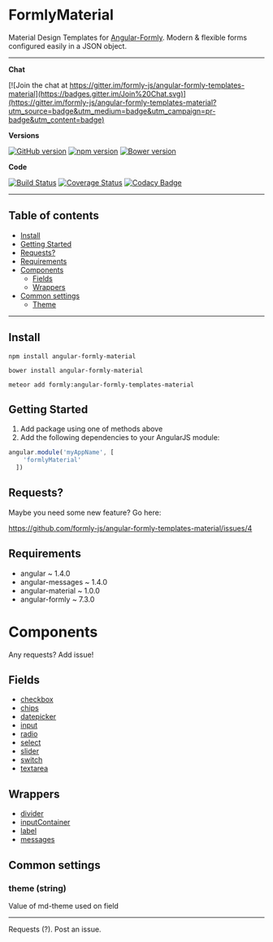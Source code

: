 FormlyMaterial
==============

Material Design Templates for [Angular-Formly](http://angular-formly.com). Modern & flexible forms configured easily in a JSON object.

---

**Chat**

[![Join the chat at https://gitter.im/formly-js/angular-formly-templates-material](https://badges.gitter.im/Join%20Chat.svg)](https://gitter.im/formly-js/angular-formly-templates-material?utm_source=badge&utm_medium=badge&utm_campaign=pr-badge&utm_content=badge)

**Versions**

[![GitHub version](https://badge.fury.io/gh/formly-js%2Fangular-formly-templates-material.svg)](https://badge.fury.io/gh/formly-js%2Fangular-formly-templates-material)
[![npm version](https://badge.fury.io/js/angular-formly-material.svg)](https://badge.fury.io/js/angular-formly-material)
[![Bower version](https://badge.fury.io/bo/angular-formly-material.svg)](https://badge.fury.io/bo/angular-formly-material)

**Code**

[![Build Status](https://travis-ci.org/formly-js/angular-formly-templates-material.svg)](https://travis-ci.org/formly-js/angular-formly-templates-material)
[![Coverage Status](https://coveralls.io/repos/formly-js/angular-formly-templates-material/badge.svg?branch=master&service=github)](https://coveralls.io/github/formly-js/angular-formly-templates-material?branch=master)
[![Codacy Badge](https://api.codacy.com/project/badge/grade/a2cd4c7c2d74467281e309a65be49e8f)](https://www.codacy.com/app/mys-sterowiec/angular-formly-templates-material)

---

Table of contents
-----------------

- [Install](#install)
- [Getting Started](#getting-started)
- [Requests?](#requests)
- [Requirements](#requirements)
- [Components](#components)
  - [Fields](#fields)
  - [Wrappers](#wrappers)
- [Common settings](#common-settings)
  - [Theme](#theme-string)

---  

Install
-------

```
npm install angular-formly-material
```

```
bower install angular-formly-material
```

```
meteor add formly:angular-formly-templates-material
```

Getting Started
---------------

1.	Add package using one of methods above
2.	Add the following dependencies to your AngularJS module:

```javascript
angular.module('myAppName', [
    'formlyMaterial'
  ])
```

Requests?
---------

Maybe you need some new feature? Go here:

https://github.com/formly-js/angular-formly-templates-material/issues/4

Requirements
------------

-	angular ~ 1.4.0
-	angular-messages ~ 1.4.0
-	angular-material ~ 1.0.0
-	angular-formly ~ 7.3.0

Components
==========

Any requests? Add issue!

Fields
------

-	[checkbox](docs/types/checkbox.md)
-	[chips](docs/types/chips.md)
-	[datepicker](docs/types/datepicker.md)
-	[input](docs/types/input.md)
-	[radio](docs/types/radio.md)
-	[select](docs/types/select.md)
-	[slider](docs/types/slider.md)
-	[switch](docs/types/switch.md)
-	[textarea](docs/types/textarea.md)

Wrappers
--------

-	[divider](docs/wrappers/divider.md)
-	[inputContainer](docs/wrappers/input-container.md)
-	[label](docs/wrappers/label.md)
-	[messages](docs/wrappers/messages.md)

Common settings
---------------

### theme (string)

Value of md-theme used on field

---

Requests (?). Post an issue.
